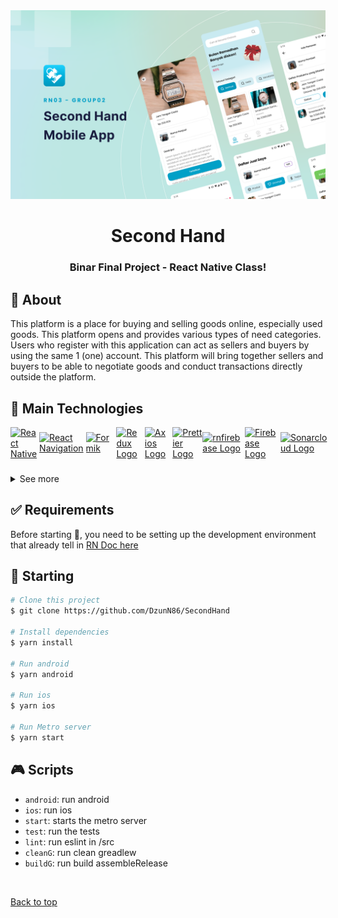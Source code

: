 <div align="center" id="top">
  <img src="https://raw.githubusercontent.com/DzunN86/SecondHand/development/Cover.png" width="900" alt="Second Hand" />
</div>

<div align="center">
  <h1>Second Hand</h1>
  <h3>Binar Final Project - React Native Class!</h3>
</div>

## :dart: About ##

This platform is a place for buying and selling goods online, especially used goods. This platform opens and provides various types of need categories. Users who register with this application can act as sellers and buyers by using the same 1 (one) account. This platform will bring together sellers and buyers to be able to negotiate goods and conduct transactions directly outside the platform.


## :rocket: Main Technologies ##

<div style="display: flex; justify-content: space-between; align-items: center;">
<a href="https://reactnative.dev/">
  <img width="50" title="React Native" alt="React Native" src="https://d33wubrfki0l68.cloudfront.net/554c3b0e09cf167f0281fda839a5433f2040b349/ecfc9/img/header_logo.svg">
</a> &#xa0; &#xa0;

<a href="https://reactnavigation.org/">
  <img width="55" title="React Navigation" alt="React Navigation" src="https://reactnavigation.org/img/spiro.svg">
</a> &#xa0; &#xa0;

<a href="https://formik.org/">
  <img width="70" title="Formik" alt="Formik" src="https://user-images.githubusercontent.com/4060187/61057426-4e5a4600-a3c3-11e9-9114-630743e05814.png">
</a> &#xa0; &#xa0;

<a href="https://redux.js.org/">
  <img width="55" title="Redux" alt="Redux Logo" src="https://d33wubrfki0l68.cloudfront.net/0834d0215db51e91525a25acf97433051f280f2f/c30f5/img/redux.svg">
</a> &#xa0; &#xa0;

<a href="https://axios-http.com/">
  <img  width="100" title="Axios" alt="Axios Logo" src="https://axios-http.com/assets/logo.svg">
</a> &#xa0; &#xa0;

<a href="https://eslint.org">
  <img  width="50" title="Eslint" alt="Eslint Logo" src="https://raw.githubusercontent.com/github/explore/80688e429a7d4ef2fca1e82350fe8e3517d3494d/topics/eslint/eslint.png">
</a> &#xa0; &#xa0;

<a href="https://prettier.io">
  <img width="50" title="Prettier" alt="Prettier Logo" src="https://prettier.io/icon.png">
</a>

<a href="https://rnfirebase.io/">
  <img width="50" title="rnfirebase" alt="rnfirebase Logo" src="https://static.invertase.io/assets/React-Native-Firebase.svg">
</a>

<a href="https://firebase.google.com/?hl=id">
  <img width="50" title="Firebase" alt="Firebase Logo" src="https://www.gstatic.com/devrel-devsite/prod/vdb149cdc08c87ab249cdebfec6395e8f073056d752ca9c2d285d3b8426fcfa32/firebase/images/touchicon-180.png">
</a>

<a href="https://sonarcloud.io/">
  <img width="50" title="Sonarcloud" alt="Sonarcloud Logo" src="https://pbs.twimg.com/profile_images/955394530806829056/LC7DAYM3_400x400.jpg">
</a>
</div>

###

<details>
  <summary>See more</summary>

  ###

  * [React Native Vector Icon](https://github.com/oblador/react-native-vector-icons)
  * [React native Push Notification](https://github.com/zo0r/react-native-push-notification)
  * [React Native Element](https://reactnativeelements.com/)
  * [Async Storage](https://react-native-async-storage.github.io/async-storage/)
  * [LinearGradient](https://github.com/react-native-linear-gradient/react-native-linear-gradient)

</details>

## :white_check_mark: Requirements ##

Before starting :checkered_flag:, you need to be setting up the development environment that already tell in [RN Doc here](https://reactnative.dev/docs/environment-setup)

## :checkered_flag: Starting ##

```bash
# Clone this project
$ git clone https://github.com/DzunN86/SecondHand

# Install dependencies
$ yarn install

# Run android
$ yarn android

# Run ios
$ yarn ios

# Run Metro server
$ yarn start

```

## :video_game: Scripts

- `android`: run android
- `ios`: run ios
- `start`: starts the metro server
- `test`: run the tests
- `lint`: run eslint in /src
- `cleanG`: run clean greadlew
- `buildG`: run build assembleRelease

&#xa0;

<a href="#top">Back to top</a>
